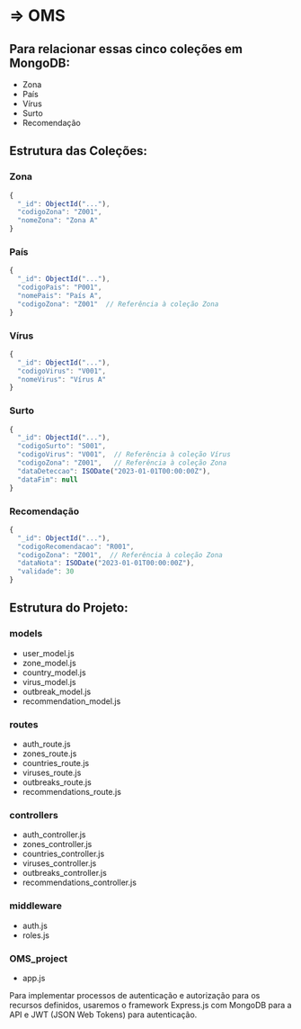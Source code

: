 # => OMS

## Para relacionar essas cinco coleções em MongoDB:

- Zona
- País
- Vírus
- Surto
- Recomendação

## Estrutura das Coleções:

### Zona
```javascript
{
  "_id": ObjectId("..."),
  "codigoZona": "Z001",
  "nomeZona": "Zona A"
}
```

### País
```javascript
{
  "_id": ObjectId("..."),
  "codigoPais": "P001",
  "nomePais": "País A",
  "codigoZona": "Z001"  // Referência à coleção Zona
}
```

### Vírus
```javascript
{
  "_id": ObjectId("..."),
  "codigoVirus": "V001",
  "nomeVirus": "Vírus A"
}
```

### Surto
```javascript
{
  "_id": ObjectId("..."),
  "codigoSurto": "S001",
  "codigoVirus": "V001",  // Referência à coleção Vírus
  "codigoZona": "Z001",   // Referência à coleção Zona
  "dataDeteccao": ISODate("2023-01-01T00:00:00Z"),
  "dataFim": null
}
```

### Recomendação
```javascript
{
  "_id": ObjectId("..."),
  "codigoRecomendacao": "R001",
  "codigoZona": "Z001",  // Referência à coleção Zona
  "dataNota": ISODate("2023-01-01T00:00:00Z"),
  "validade": 30
}
```

## Estrutura do Projeto:

### models
- user_model.js
- zone_model.js
- country_model.js
- virus_model.js
- outbreak_model.js
- recommendation_model.js

### routes
- auth_route.js
- zones_route.js
- countries_route.js
- viruses_route.js
- outbreaks_route.js
- recommendations_route.js

### controllers
- auth_controller.js
- zones_controller.js
- countries_controller.js
- viruses_controller.js
- outbreaks_controller.js
- recommendations_controller.js

### middleware
- auth.js
- roles.js

### OMS_project
- app.js

Para implementar processos de autenticação e autorização para os recursos definidos, usaremos o framework Express.js com MongoDB para a API e JWT (JSON Web Tokens) para autenticação.